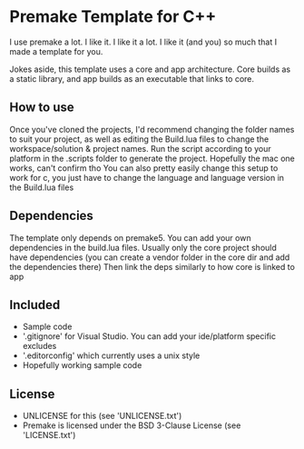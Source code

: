 # Premake Template for C++

I use premake a lot. I like it. I like it a lot. I like it (and you) so much that I made a template for you.

Jokes aside, this template uses a core and app architecture. Core builds as a static library, and app builds as an executable that links to core.

## How to use
Once you've cloned the projects, I'd recommend changing the folder names to suit your project, as well as editing the Build.lua files to change the workspace/solution & project names.
Run the script according to your platform in the .scripts folder to generate the project. Hopefully the mac one works, can't confirm tho
You can also pretty easily change this setup to work for c, you just have to change the language and language version in the Build.lua files

## Dependencies
The template only depends on premake5.
You can add your own dependencies in the build.lua files.
Usually only the core project should have dependencies (you can create a vendor folder in the core dir and add the dependencies there)
Then link the deps similarly to how core is linked to app

## Included
- Sample code
- '.gitignore' for Visual Studio. You can add your ide/platform specific excludes
- '.editorconfig' which currently uses a unix style
- Hopefully working sample code

## License
- UNLICENSE for this (see 'UNLICENSE.txt')
- Premake is licensed under the BSD 3-Clause License (see 'LICENSE.txt')